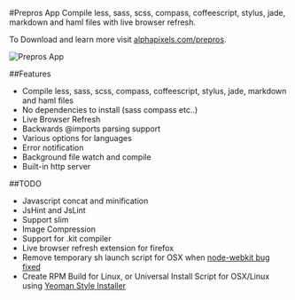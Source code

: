 #Prepros App
Compile less, sass, scss, compass, coffeescript, stylus, jade, markdown and haml files with live browser refresh.

To Download and learn more visit [alphapixels.com/prepros](http://alphapixels.com/prepros).

![Prepros App](http://alphapixels.com/prepros/img/prepros.png)

##Features
* Compile less, sass, scss, compass, coffeescript, stylus, jade, markdown and haml files
* No dependencies to install (sass compass etc..)
* Live Browser Refresh
* Backwards @imports parsing support
* Various options for languages
* Error notification
* Background file watch and compile
* Built-in http server

##TODO
* Javascript concat and minification
* JsHint and JsLint
* Support slim
* Image Compression
* Support for .kit compiler
* Live browser refresh extension for firefox
* Remove temporary sh launch script for OSX when [node-webkit bug fixed](https://github.com/rogerwang/node-webkit/issues/476)
* Create RPM Build for Linux, or Universal Install Script for OSX/Linux using [Yeoman Style Installer](https://github.com/tomlane/Yeoman-scripts/blob/master/scripts/old-installer.sh)